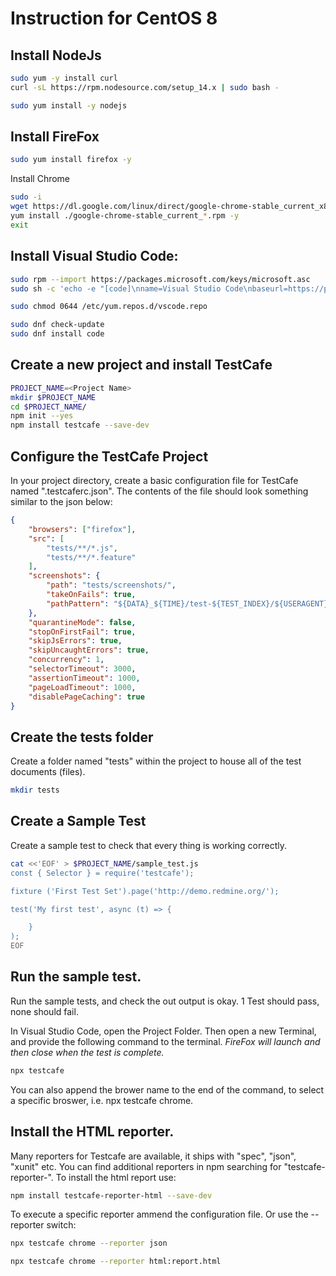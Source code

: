 # Instruction for CentOS 8

## Install NodeJs

```sh
sudo yum -y install curl
curl -sL https://rpm.nodesource.com/setup_14.x | sudo bash -

sudo yum install -y nodejs
```

## Install FireFox
```sh
sudo yum install firefox -y
```

Install Chrome
```sh
sudo -i
wget https://dl.google.com/linux/direct/google-chrome-stable_current_x86_64.rpm
yum install ./google-chrome-stable_current_*.rpm -y
exit
```

## Install Visual Studio Code: 

```sh
sudo rpm --import https://packages.microsoft.com/keys/microsoft.asc
sudo sh -c 'echo -e "[code]\nname=Visual Studio Code\nbaseurl=https://packages.microsoft.com/yumrepos/vscode\nenabled=1\ngpgcheck=1\ngpgkey=https://packages.microsoft.com/keys/microsoft.asc" > /etc/yum.repos.d/vscode.repo'

sudo chmod 0644 /etc/yum.repos.d/vscode.repo

sudo dnf check-update
sudo dnf install code

```

## Create a new project and install TestCafe

```sh
PROJECT_NAME=<Project Name>
mkdir $PROJECT_NAME
cd $PROJECT_NAME/
npm init --yes
npm install testcafe --save-dev
```

## Configure the TestCafe Project
In your project directory, create a basic configuration file for TestCafe named ".testcaferc.json". The contents of the file should look something similar to the json below:

```json
{
	"browsers": ["firefox"],
	"src": [
		"tests/**/*.js",
		"tests/**/*.feature"
	],
	"screenshots": {
		"path": "tests/screenshots/",
		"takeOnFails": true,
		"pathPattern": "${DATA}_${TIME}/test-${TEST_INDEX}/${USERAGENT}/${FILE_INDEX}.png"
	},
	"quarantineMode": false,
	"stopOnFirstFail": true,
	"skipJsErrors": true,
	"skipUncaughtErrors": true,
	"concurrency": 1,
	"selectorTimeout": 3000,
	"assertionTimeout": 1000,
	"pageLoadTimeout": 1000,
	"disablePageCaching": true
}
```

## Create the tests folder
Create a folder named "tests" within the project to house all of the test documents (files).

```sh
mkdir tests
```

## Create a Sample Test
Create a sample test to check that every thing is working correctly.

```sh
cat <<'EOF' > $PROJECT_NAME/sample_test.js
const { Selector } = require('testcafe');

fixture ('First Test Set').page('http://demo.redmine.org/');

test('My first test', async (t) => {

    }
);
EOF
```

## Run the sample test.
Run the sample tests, and check the out output is okay. 1 Test should pass, none should fail.

In Visual Studio Code, open the Project Folder.  Then open a new Terminal, and provide the following command to the terminal. *FireFox will launch and then close when the test is complete.*

```sh
npx testcafe
```

You can also append the brower name to the end of the command, to select a specific broswer, i.e. npx testcafe chrome.

## Install the HTML reporter.
Many reporters for Testcafe are available, it ships with "spec", "json", "xunit" etc. You can find additional reporters in npm searching for "testcafe-reporter-". To install the html report use:

```sh
npm install testcafe-reporter-html --save-dev
````
To execute a specific reporter ammend the configuration file. Or use the --reporter switch:

```sh
npx testcafe chrome --reporter json

npx testcafe chrome --reporter html:report.html
```
